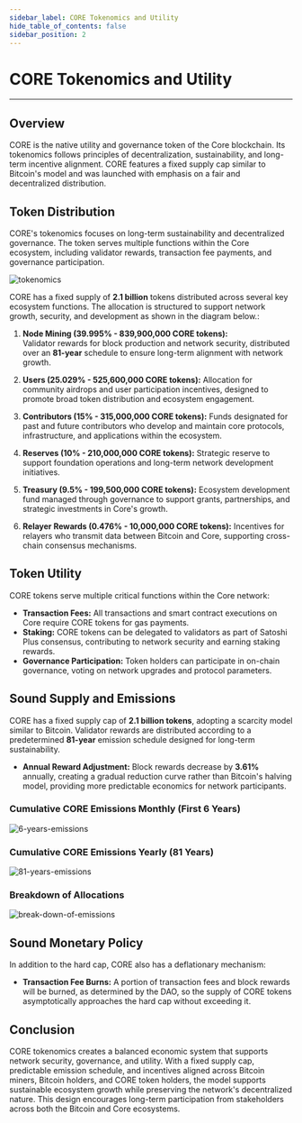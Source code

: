 ```yaml
---
sidebar_label: CORE Tokenomics and Utility
hide_table_of_contents: false
sidebar_position: 2
---
```


# CORE Tokenomics and Utility
---

## Overview
CORE is the native utility and governance token of the Core blockchain. Its tokenomics follows principles of decentralization, sustainability, and long-term incentive alignment. CORE features a fixed supply cap similar to Bitcoin's model and was launched with emphasis on a fair and decentralized distribution.

## Token Distribution
CORE's tokenomics focuses on long-term sustainability and decentralized governance. The token serves multiple functions within the Core ecosystem, including validator rewards, transaction fee payments, and governance participation.

![tokenomics](../../../../static/img/tokenomics/CORE_Tokenomics.png)

CORE has a fixed supply of **2.1 billion** tokens distributed across several key ecosystem functions. The allocation is structured to support network growth, security, and development as shown in the diagram below.:

1. **Node Mining (39.995% - 839,900,000 CORE tokens):**  
Validator rewards for block production and network security, distributed over an **81-year** schedule to ensure long-term alignment with network growth.

2. **Users (25.029% - 525,600,000 CORE tokens):** Allocation for community airdrops and user participation incentives, designed to promote broad token distribution and ecosystem engagement.

3. **Contributors (15% - 315,000,000 CORE tokens):** Funds designated for past and future contributors who develop and maintain core protocols, infrastructure, and applications within the ecosystem.

4. **Reserves (10% - 210,000,000 CORE tokens):** Strategic reserve to support foundation operations and long-term network development initiatives.

5. **Treasury (9.5% - 199,500,000 CORE tokens):** Ecosystem development fund managed through governance to support grants, partnerships, and strategic investments in Core's growth.

6. **Relayer Rewards (0.476% - 10,000,000 CORE tokens):** Incentives for relayers who transmit data between Bitcoin and Core, supporting cross-chain consensus mechanisms.

## Token Utility

CORE tokens serve multiple critical functions within the Core network:

- **Transaction Fees:** All transactions and smart contract executions on Core require CORE tokens for gas payments.
- **Staking:** CORE tokens can be delegated to validators as part of Satoshi Plus consensus, contributing to network security and earning staking rewards.
- **Governance Participation:** Token holders can participate in on-chain governance, voting on network upgrades and protocol parameters.

## Sound Supply and Emissions

CORE has a fixed supply cap of **2.1 billion tokens**, adopting a scarcity model similar to Bitcoin. Validator rewards are distributed according to a predetermined **81-year** emission schedule designed for long-term sustainability.

- **Annual Reward Adjustment:** Block rewards decrease by **3.61%** annually, creating a gradual reduction curve rather than Bitcoin's halving model, providing more predictable economics for network participants.

### Cumulative CORE Emissions Monthly (First 6 Years)
![6-years-emissions](../../../../static/img/tokenomics/Cumulative_CORE_Emissions_Monthly.png)

### Cumulative CORE Emissions Yearly (81 Years)

![81-years-emissions](../../../../static/img/tokenomics/Cumulative_CORE_Emissions_Yearly.png)

### Breakdown of Allocations

![break-down-of-emissions](../../../../static/img/tokenomics/Breakdown_of_Allocations.png)

## Sound Monetary Policy

In addition to the hard cap, CORE also has a deflationary mechanism:

- **Transaction Fee Burns:** A portion of transaction fees and block rewards will be burned, as determined by the DAO, so the supply of CORE tokens asymptotically approaches the hard cap without exceeding it.

## Conclusion

CORE tokenomics creates a balanced economic system that supports network security, governance, and utility. With a fixed supply cap, predictable emission schedule, and incentives aligned across Bitcoin miners, Bitcoin holders, and CORE token holders, the model supports sustainable ecosystem growth while preserving the network's decentralized nature. This design encourages long-term participation from stakeholders across both the Bitcoin and Core ecosystems.